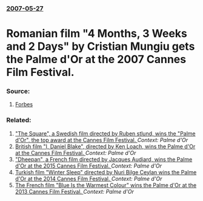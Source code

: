 ### [2007-05-27](/news/2007/05/27/index.md)

#  Romanian film "4 Months, 3 Weeks and 2 Days" by Cristian Mungiu gets the Palme d'Or at the 2007 Cannes Film Festival. 




### Source:

1. [Forbes](http://www.forbes.com/feeds/ap/2007/05/27/ap3761944.html)

### Related:

1. ["The Square", a Swedish film directed by Ruben stlund, wins the "Palme d'Or", the top award at the Cannes Film Festival. ](/news/2017/05/28/the-square-a-swedish-film-directed-by-ruben-ostlund-wins-the-palme-d-or-the-top-award-at-the-cannes-film-festival.md) _Context: Palme d'Or_
2. [British film "I, Daniel Blake", directed by Ken Loach, wins the Palme d'Or at the Cannes Film Festival. ](/news/2016/05/22/british-film-i-daniel-blake-directed-by-ken-loach-wins-the-palme-d-or-at-the-cannes-film-festival.md) _Context: Palme d'Or_
3. ["Dheepan", a French film directed by Jacques Audiard, wins the Palme d'Or at the 2015 Cannes Film Festival. ](/news/2015/05/24/dheepan-a-french-film-directed-by-jacques-audiard-wins-the-palme-d-or-at-the-2015-cannes-film-festival.md) _Context: Palme d'Or_
4. [Turkish film "Winter Sleep" directed by Nuri Bilge Ceylan wins the Palme d'Or at the 2014 Cannes Film Festival. ](/news/2014/05/24/turkish-film-winter-sleep-directed-by-nuri-bilge-ceylan-wins-the-palme-d-or-at-the-2014-cannes-film-festival.md) _Context: Palme d'Or_
5. [The French film "Blue Is the Warmest Colour" wins the Palme d'Or at the 2013 Cannes Film Festival. ](/news/2013/05/26/the-french-film-blue-is-the-warmest-colour-wins-the-palme-d-or-at-the-2013-cannes-film-festival.md) _Context: Palme d'Or_
